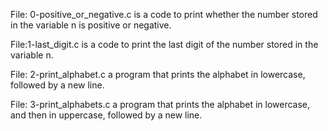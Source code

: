 File: 0-positive_or_negative.c is a code to print whether the number stored in the variable n is positive or negative.

File:1-last_digit.c is a code to print the last digit of the number stored in the variable n.

File: 2-print_alphabet.c a program that prints the alphabet in lowercase, followed by a new line.

File: 3-print_alphabets.c a program that prints the alphabet in lowercase, and then in uppercase, followed by a new line.
